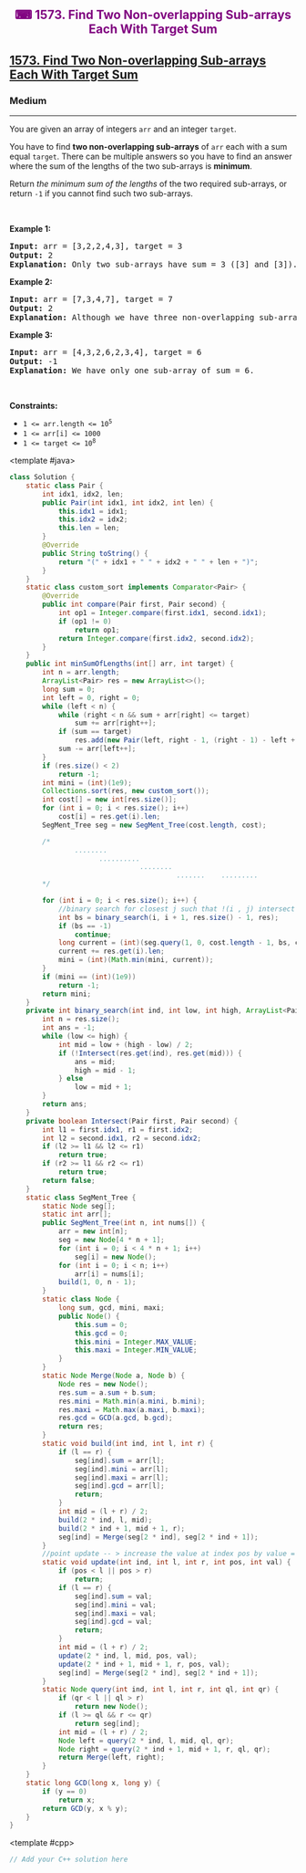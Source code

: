 <div align = "center">
<h style = "margin-bottom: 0px; margin-top: 0px; color : purple;" align = "center" class = "header">

## ⌨ 1573. Find Two Non-overlapping Sub-arrays Each With Target Sum

</h>
</div>

<h2><a href="https://leetcode.com/problems/find-two-non-overlapping-sub-arrays-each-with-target-sum" target = "_blank">1573. Find Two Non-overlapping Sub-arrays Each With Target Sum</a></h2><h3>Medium</h3><hr><p>You are given an array of integers <code>arr</code> and an integer <code>target</code>.</p>

<p>You have to find <strong>two non-overlapping sub-arrays</strong> of <code>arr</code> each with a sum equal <code>target</code>. There can be multiple answers so you have to find an answer where the sum of the lengths of the two sub-arrays is <strong>minimum</strong>.</p>

<p>Return <em>the minimum sum of the lengths</em> of the two required sub-arrays, or return <code>-1</code> if you cannot find such two sub-arrays.</p>

<p>&nbsp;</p>
<p><strong class="example">Example 1:</strong></p>

<pre>
<strong>Input:</strong> arr = [3,2,2,4,3], target = 3
<strong>Output:</strong> 2
<strong>Explanation:</strong> Only two sub-arrays have sum = 3 ([3] and [3]). The sum of their lengths is 2.
</pre>

<p><strong class="example">Example 2:</strong></p>

<pre>
<strong>Input:</strong> arr = [7,3,4,7], target = 7
<strong>Output:</strong> 2
<strong>Explanation:</strong> Although we have three non-overlapping sub-arrays of sum = 7 ([7], [3,4] and [7]), but we will choose the first and third sub-arrays as the sum of their lengths is 2.
</pre>

<p><strong class="example">Example 3:</strong></p>

<pre>
<strong>Input:</strong> arr = [4,3,2,6,2,3,4], target = 6
<strong>Output:</strong> -1
<strong>Explanation:</strong> We have only one sub-array of sum = 6.
</pre>

<p>&nbsp;</p>
<p><strong>Constraints:</strong></p>

<ul>
	<li><code>1 &lt;= arr.length &lt;= 10<sup>5</sup></code></li>
	<li><code>1 &lt;= arr[i] &lt;= 1000</code></li>
	<li><code>1 &lt;= target &lt;= 10<sup>8</sup></code></li>
</ul>

<CodeTabs :languages="[ { name: 'C++', slot: 'cpp' }, { name: 'Java', slot: 'java' } ]">

<template #java>

```java
class Solution {
    static class Pair {
        int idx1, idx2, len;
        public Pair(int idx1, int idx2, int len) {
            this.idx1 = idx1;
            this.idx2 = idx2;
            this.len = len;
        }
        @Override
        public String toString() {
            return "(" + idx1 + " " + idx2 + " " + len + ")";
        }
    }
    static class custom_sort implements Comparator<Pair> {
        @Override
        public int compare(Pair first, Pair second) {
            int op1 = Integer.compare(first.idx1, second.idx1);
            if (op1 != 0)
                return op1;
            return Integer.compare(first.idx2, second.idx2);
        }
    }
    public int minSumOfLengths(int[] arr, int target) {
        int n = arr.length;
        ArrayList<Pair> res = new ArrayList<>();
        long sum = 0;
        int left = 0, right = 0;
        while (left < n) {
            while (right < n && sum + arr[right] <= target)
                sum += arr[right++];
            if (sum == target)
                res.add(new Pair(left, right - 1, (right - 1) - left + 1));
            sum -= arr[left++];
        }
        if (res.size() < 2)
            return -1;
        int mini = (int)(1e9);
        Collections.sort(res, new custom_sort());
        int cost[] = new int[res.size()];
        for (int i = 0; i < res.size(); i++)
            cost[i] = res.get(i).len;
        SegMent_Tree seg = new SegMent_Tree(cost.length, cost);

        /*
                ........
                      ..........
                                ........
                                         .......    .........
        */

        for (int i = 0; i < res.size(); i++) {
            //binary search for closest j such that !(i , j) intersect --> then we can find the min val from j to res.size() - 1;
            int bs = binary_search(i, i + 1, res.size() - 1, res);
            if (bs == -1)
                continue;
            long current = (int)(seg.query(1, 0, cost.length - 1, bs, cost.length - 1).mini);
            current += res.get(i).len;
            mini = (int)(Math.min(mini, current));
        }
        if (mini == (int)(1e9))
            return -1;
        return mini;
    }
    private int binary_search(int ind, int low, int high, ArrayList<Pair> res) {
        int n = res.size();
        int ans = -1;
        while (low <= high) {
            int mid = low + (high - low) / 2;
            if (!Intersect(res.get(ind), res.get(mid))) {
                ans = mid;
                high = mid - 1;
            } else
                low = mid + 1;
        }
        return ans;
    }
    private boolean Intersect(Pair first, Pair second) {
        int l1 = first.idx1, r1 = first.idx2;
        int l2 = second.idx1, r2 = second.idx2;
        if (l2 >= l1 && l2 <= r1)
            return true;
        if (r2 >= l1 && r2 <= r1)
            return true;
        return false;
    }
    static class SegMent_Tree {
        static Node seg[];
        static int arr[];
        public SegMent_Tree(int n, int nums[]) {
            arr = new int[n];
            seg = new Node[4 * n + 1];
            for (int i = 0; i < 4 * n + 1; i++)
                seg[i] = new Node();
            for (int i = 0; i < n; i++)
                arr[i] = nums[i];
            build(1, 0, n - 1);
        }
        static class Node {
            long sum, gcd, mini, maxi;
            public Node() {
                this.sum = 0;
                this.gcd = 0;
                this.mini = Integer.MAX_VALUE;
                this.maxi = Integer.MIN_VALUE;
            }
        }
        static Node Merge(Node a, Node b) {
            Node res = new Node();
            res.sum = a.sum + b.sum;
            res.mini = Math.min(a.mini, b.mini);
            res.maxi = Math.max(a.maxi, b.maxi);
            res.gcd = GCD(a.gcd, b.gcd);
            return res;
        }
        static void build(int ind, int l, int r) {
            if (l == r) {
                seg[ind].sum = arr[l];
                seg[ind].mini = arr[l];
                seg[ind].maxi = arr[l];
                seg[ind].gcd = arr[l];
                return;
            }
            int mid = (l + r) / 2;
            build(2 * ind, l, mid);
            build(2 * ind + 1, mid + 1, r);
            seg[ind] = Merge(seg[2 * ind], seg[2 * ind + 1]);
        }
        //point update -- > increase the value at index pos by value = val;
        static void update(int ind, int l, int r, int pos, int val) {
            if (pos < l || pos > r)
                return;
            if (l == r) {
                seg[ind].sum = val;
                seg[ind].mini = val;
                seg[ind].maxi = val;
                seg[ind].gcd = val;
                return;
            }
            int mid = (l + r) / 2;
            update(2 * ind, l, mid, pos, val);
            update(2 * ind + 1, mid + 1, r, pos, val);
            seg[ind] = Merge(seg[2 * ind], seg[2 * ind + 1]);
        }
        static Node query(int ind, int l, int r, int ql, int qr) {
            if (qr < l || ql > r)
                return new Node();
            if (l >= ql && r <= qr)
                return seg[ind];
            int mid = (l + r) / 2;
            Node left = query(2 * ind, l, mid, ql, qr);
            Node right = query(2 * ind + 1, mid + 1, r, ql, qr);
            return Merge(left, right);
        }
    }
    static long GCD(long x, long y) {
        if (y == 0)
            return x;
        return GCD(y, x % y);
    }
}
```

</template>

<template #cpp>

```cpp
// Add your C++ solution here
```

</template>

</CodeTabs>
